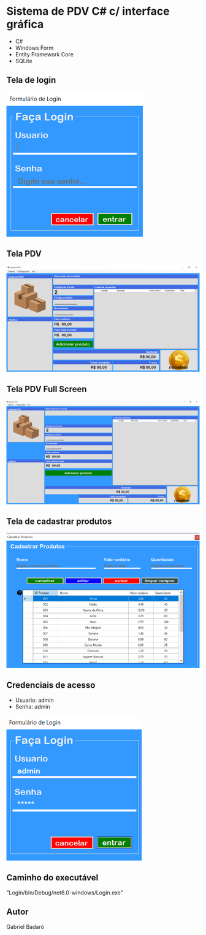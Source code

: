# Sistema de PDV C# c/ interface gráfica
- C#
- Windows Form
- Entity Framework Core
- SQLite

## Tela de login
![image](/Images/login.png "Login")

## Tela PDV
![image](/Images/PDV.png "PDV")

## Tela PDV Full Screen
![image](/Images/PDV-Fullscreen.png "PDV-Fullscreen")

## Tela de cadastrar produtos
![image](/Images/cadastrar_produtos.png "Cadastro")

## Credenciais de acesso
- Usuario: admin
- Senha: admin

![image](/Images/login-admin.png "Login")

## Caminho do executável
"Login/bin/Debug/net6.0-windows/Login.exe"

## Autor
Gabriel Badaró
